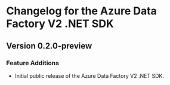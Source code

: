# Changelog for the Azure Data Factory V2 .NET SDK

## Version 0.2.0-preview

### Feature Additions
  * Initial public release of the Azure Data Factory V2 .NET SDK.
